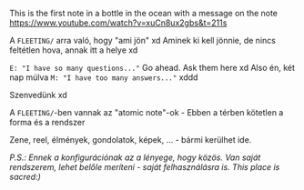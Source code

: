 This is the first note in a bottle in the ocean with a message on the note
https://www.youtube.com/watch?v=xuCn8ux2gbs&t=211s

A `FLEETING/` arra való, hogy "ami jön" xd Aminek ki kell jönnie, de nincs feltétlen hova, annak itt a helye xd

`E: "I have so many questions..."` Go ahead. Ask them here xd Also én, két nap múlva `M: "I have too many answers..."` xddd

Szenvedünk xd 


A `FLEETING/`-ben vannak az "atomic note"-ok - Ebben a térben kötetlen a forma és a rendszer

Zene, reel, élmények, gondolatok, képek, ... - bármi kerülhet ide. 


*P.S.:*
*Ennek a konfigurációnak az a lényege, hogy közös.* 
*Van saját rendszerem, lehet belőle meríteni - saját felhasználásra is.* 
*This place is sacred:)*
